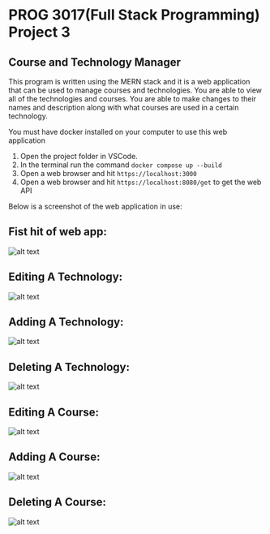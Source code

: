# PROG 3017(Full Stack Programming) Project 3
## Course and Technology Manager

This program is written using the MERN stack and it is a web application that can be used
to manage courses and technologies. You are able to view all of the technologies and courses.
You are able to make changes to their names and description along with what courses are used
in a certain technology.


You must have docker installed on your computer to use this web application

1. Open the project folder in VSCode.
2. In the terminal run the command `docker compose up --build`
4. Open a web browser and hit `https://localhost:3000`
5. Open a web browser and hit `https://localhost:8080/get` to get the web API


Below is a screenshot of the web application in use:
## Fist hit of web app:
![alt text](https://github.com/Trailblazer780/mern-stack-app/blob/master/Picture/Picture1.JPG)

## Editing A Technology:
![alt text](https://github.com/Trailblazer780/mern-stack-app/blob/master/Picture/Picture2.JPG)

## Adding A Technology:
![alt text](https://github.com/Trailblazer780/mern-stack-app/blob/master/Picture/Picture3.JPG)

## Deleting A Technology:
![alt text](https://github.com/Trailblazer780/mern-stack-app/blob/master/Picture/Picture7.JPG)

## Editing A Course:
![alt text](https://github.com/Trailblazer780/mern-stack-app/blob/master/Picture/Picture4.JPG)

## Adding A Course:
![alt text](https://github.com/Trailblazer780/mern-stack-app/blob/master/Picture/Picture5.JPG)

## Deleting A Course:
![alt text](https://github.com/Trailblazer780/mern-stack-app/blob/master/Picture/Picture6.JPG)
